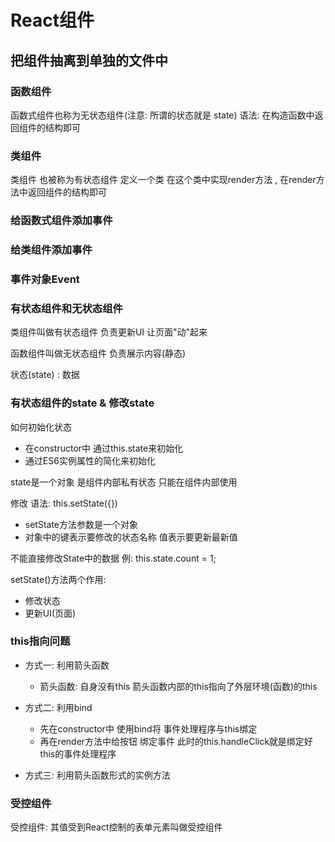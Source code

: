 # React组件
## 把组件抽离到单独的文件中

### 函数组件
函数式组件也称为无状态组件(注意: 所谓的状态就是 state)
语法: 在构造函数中返回组件的结构即可


### 类组件
类组件 也被称为有状态组件
定义一个类 在这个类中实现render方法 , 在render方法中返回组件的结构即可


### 给函数式组件添加事件

### 给类组件添加事件

### 事件对象Event

### 有状态组件和无状态组件
类组件叫做有状态组件
    负责更新UI 让页面"动"起来

函数组件叫做无状态组件
    负责展示内容(静态)

状态(state) : 数据


### 有状态组件的state & 修改state
如何初始化状态
* 在constructor中 通过this.state来初始化
* 通过ES6实例属性的简化来初始化

state是一个对象 是组件内部私有状态 只能在组件内部使用

修改
语法: this.setState({})
* setState方法参数是一个对象
* 对象中的键表示要修改的状态名称 值表示要更新最新值

不能直接修改State中的数据
例: this.state.count = 1;

setState()方法两个作用:
* 修改状态
* 更新UI(页面)


### this指向问题
* 方式一: 利用箭头函数
    * 箭头函数: 自身没有this 箭头函数内部的this指向了外层环境(函数)的this

* 方式二: 利用bind
    * 先在constructor中 使用bind将 事件处理程序与this绑定
    * 再在render方法中给按钮 绑定事件 此时的this.handleClick就是绑定好this的事件处理程序

* 方式三: 利用箭头函数形式的实例方法


### 受控组件
受控组件: 其值受到React控制的表单元素叫做受控组件
